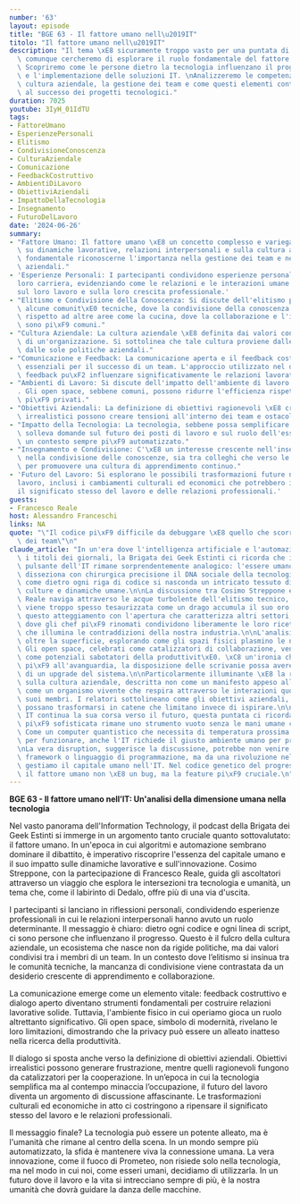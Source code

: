 ```yaml
---
number: '63'
layout: episode
title: "BGE 63 - Il fattore umano nell\u2019IT"
titolo: "Il fattore umano nell\u2019IT"
description: "Il tema \xE8 sicuramente troppo vasto per una puntata di un paio d'ore,\
  \ comunque cercheremo di esplorare il ruolo fondamentale del fattore umano nell'IT.\
  \ Scopriremo come le persone dietro la tecnologia influenzano il progresso, l'innovazione\
  \ e l'implementazione delle soluzioni IT. \nAnalizzeremo le competenze umane, la\
  \ cultura aziendale, la gestione dei team e come questi elementi contribuiscono\
  \ al successo dei progetti tecnologici."
duration: 7025
youtube: 3IyH_01IdTU
tags:
- FattoreUmano
- EsperienzePersonali
- Elitismo
- CondivisioneConoscenza
- CulturaAziendale
- Comunicazione
- FeedbackCostruttivo
- AmbientiDiLavoro
- ObiettiviAziendali
- ImpattoDellaTecnologia
- Insegnamento
- FuturoDelLavoro
date: '2024-06-26'
summary:
- "Fattore Umano: Il fattore umano \xE8 un concetto complesso e variegato che influisce\
  \ su dinamiche lavorative, relazioni interpersonali e sulla cultura aziendale. \xC8\
  \ fondamentale riconoscerne l'importanza nella gestione dei team e nei processi\
  \ aziendali."
- 'Esperienze Personali: I partecipanti condividono esperienze personali legate alla
  loro carriera, evidenziando come le relazioni e le interazioni umane abbiano influito
  sul loro lavoro e sulla loro crescita professionale.'
- "Elitismo e Condivisione della Conoscenza: Si discute dell'elitismo presente in\
  \ alcune comunit\xE0 tecniche, dove la condivisione della conoscenza \xE8 limitata,\
  \ rispetto ad altre aree come la cucina, dove la collaborazione e l'insegnamento\
  \ sono pi\xF9 comuni."
- "Cultura Aziendale: La cultura aziendale \xE8 definita dai valori condivisi all'interno\
  \ di un'organizzazione. Si sottolinea che tale cultura proviene dalle persone, non\
  \ dalle sole politiche aziendali."
- "Comunicazione e Feedback: La comunicazione aperta e il feedback costruttivo sono\
  \ essenziali per il successo di un team. L'approccio utilizzato nel dare e ricevere\
  \ feedback pu\xF2 influenzare significativamente le relazioni lavorative."
- "Ambienti di Lavoro: Si discute dell'impatto dell'ambiente di lavoro sulla produttivit\xE0\
  . Gli open space, sebbene comuni, possono ridurre l'efficienza rispetto a spazi\
  \ pi\xF9 privati."
- "Obiettivi Aziendali: La definizione di obiettivi ragionevoli \xE8 cruciale. Obiettivi\
  \ irrealistici possono creare tensioni all'interno dei team e ostacolare la collaborazione."
- "Impatto della Tecnologia: La tecnologia, sebbene possa semplificare il lavoro,\
  \ solleva domande sul futuro dei posti di lavoro e sul ruolo dell'essere umano in\
  \ un contesto sempre pi\xF9 automatizzato."
- "Insegnamento e Condivisione: C'\xE8 un interesse crescente nell'insegnamento e\
  \ nella condivisione delle conoscenze, sia tra colleghi che verso le nuove generazioni,\
  \ per promuovere una cultura di apprendimento continuo."
- 'Futuro del Lavoro: Si esplorano le possibili trasformazioni future nel mondo del
  lavoro, inclusi i cambiamenti culturali ed economici che potrebbero influenzare
  il significato stesso del lavoro e delle relazioni professionali.'
guests:
- Francesco Reale
host: Alessandro Franceschi
links: NA
quote: "\"Il codice pi\xF9 difficile da debuggare \xE8 quello che scorre nelle vene\
  \ dei team\"\n"
claude_article: "In un'era dove l'intelligenza artificiale e l'automazione dominano\
  \ i titoli dei giornali, la Brigata dei Geek Estinti ci ricorda che il vero cuore\
  \ pulsante dell'IT rimane sorprendentemente analogico: l'essere umano. Questa puntata\
  \ disseziona con chirurgica precisione il DNA sociale della tecnologia, rivelando\
  \ come dietro ogni riga di codice si nasconda un intricato tessuto di relazioni,\
  \ culture e dinamiche umane.\n\nLa discussione tra Cosimo Streppone e Francesco\
  \ Reale naviga attraverso le acque turbolente dell'elitismo tecnico, dove la conoscenza\
  \ viene troppo spesso tesaurizzata come un drago accumula il suo oro. Confrontano\
  \ questo atteggiamento con l'apertura che caratterizza altri settori, come la cucina,\
  \ dove gli chef pi\xF9 rinomati condividono liberamente le loro ricette - un parallelo\
  \ che illumina le contraddizioni della nostra industria.\n\nL'analisi si spinge\
  \ oltre la superficie, esplorando come gli spazi fisici plasmino le nostre interazioni.\
  \ Gli open space, celebrati come catalizzatori di collaborazione, vengono smascherati\
  \ come potenziali sabotatori della produttivit\xE0. \xC8 un'ironia che nel settore\
  \ pi\xF9 all'avanguardia, la disposizione delle scrivanie possa avere pi\xF9 impatto\
  \ di un upgrade del sistema.\n\nParticolarmente illuminante \xE8 la riflessione\
  \ sulla cultura aziendale, descritta non come un manifesto appeso alle pareti, ma\
  \ come un organismo vivente che respira attraverso le interazioni quotidiane dei\
  \ suoi membri. I relatori sottolineano come gli obiettivi aziendali, quando irrealistici,\
  \ possano trasformarsi in catene che limitano invece di ispirare.\n\nMentre l'industria\
  \ IT continua la sua corsa verso il futuro, questa puntata ci ricorda che la tecnologia\
  \ pi\xF9 sofisticata rimane uno strumento vuoto senza le mani umane che la guidano.\
  \ Come un computer quantistico che necessita di temperatura prossima allo zero assoluto\
  \ per funzionare, anche l'IT richiede il giusto ambiente umano per prosperare.\n\
  \nLa vera disruption, suggerisce la discussione, potrebbe non venire da un nuovo\
  \ framework o linguaggio di programmazione, ma da una rivoluzione nel modo in cui\
  \ gestiamo il capitale umano nell'IT. Nel codice genetico del progresso tecnologico,\
  \ il fattore umano non \xE8 un bug, ma la feature pi\xF9 cruciale.\n"
---
```

**BGE 63 - Il fattore umano nell’IT: Un'analisi della dimensione umana nella tecnologia**

Nel vasto panorama dell'Information Technology, il podcast della Brigata dei Geek Estinti si immerge in un argomento tanto cruciale quanto sottovalutato: il fattore umano. In un'epoca in cui algoritmi e automazione sembrano dominare il dibattito, è imperativo riscoprire l'essenza del capitale umano e il suo impatto sulle dinamiche lavorative e sull'innovazione. Cosimo Streppone, con la partecipazione di Francesco Reale, guida gli ascoltatori attraverso un viaggio che esplora le intersezioni tra tecnologia e umanità, un tema che, come il labirinto di Dedalo, offre più di una via d'uscita.

I partecipanti si lanciano in riflessioni personali, condividendo esperienze professionali in cui le relazioni interpersonali hanno avuto un ruolo determinante. Il messaggio è chiaro: dietro ogni codice e ogni linea di script, ci sono persone che influenzano il progresso. Questo è il fulcro della cultura aziendale, un ecosistema che nasce non da rigide politiche, ma dai valori condivisi tra i membri di un team. In un contesto dove l’elitismo si insinua tra le comunità tecniche, la mancanza di condivisione viene contrastata da un desiderio crescente di apprendimento e collaborazione.

La comunicazione emerge come un elemento vitale: feedback costruttivo e dialogo aperto diventano strumenti fondamentali per costruire relazioni lavorative solide. Tuttavia, l'ambiente fisico in cui operiamo gioca un ruolo altrettanto significativo. Gli open space, simbolo di modernità, rivelano le loro limitazioni, dimostrando che la privacy può essere un alleato inatteso nella ricerca della produttività.

Il dialogo si sposta anche verso la definizione di obiettivi aziendali. Obiettivi irrealistici possono generare frustrazione, mentre quelli ragionevoli fungono da catalizzatori per la cooperazione. In un’epoca in cui la tecnologia semplifica ma al contempo minaccia l’occupazione, il futuro del lavoro diventa un argomento di discussione affascinante. Le trasformazioni culturali ed economiche in atto ci costringono a ripensare il significato stesso del lavoro e le relazioni professionali.

Il messaggio finale? La tecnologia può essere un potente alleato, ma è l'umanità che rimane al centro della scena. In un mondo sempre più automatizzato, la sfida è mantenere viva la connessione umana. La vera innovazione, come il fuoco di Prometeo, non risiede solo nella tecnologia, ma nel modo in cui noi, come esseri umani, decidiamo di utilizzarla. In un futuro dove il lavoro e la vita si intrecciano sempre di più, è la nostra umanità che dovrà guidare la danza delle macchine.
